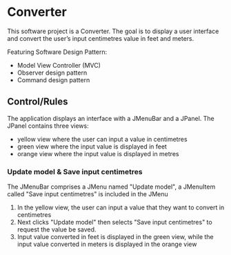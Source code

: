 # Converter

This software project is a Converter. 
The goal is to display a user interface and convert the user’s input centimetres value in feet and meters.

Featuring Software Design Pattern: 
* Model View Controller (MVC)
* Observer design pattern 
* Command design pattern

## Control/Rules

The application displays an interface with a JMenuBar and a JPanel. 
The JPanel contains three views: 
* yellow view where the user can input a value in centimetres
* green view where the input value is displayed in feet
* orange view where the input value is displayed in metres

### Update model & Save input centimetres
The JMenuBar comprises a JMenu named "Update model", a JMenuItem called "Save input centimetres" is included in the JMenu

1. In the yellow view, the user can input a value that they want to convert in centimetres
2. Next clicks "Update model" then selects "Save input centimetres" to request the value be saved.
3. Input value converted in feet is displayed in the green view, while the input value converted in meters is displayed in the orange view
